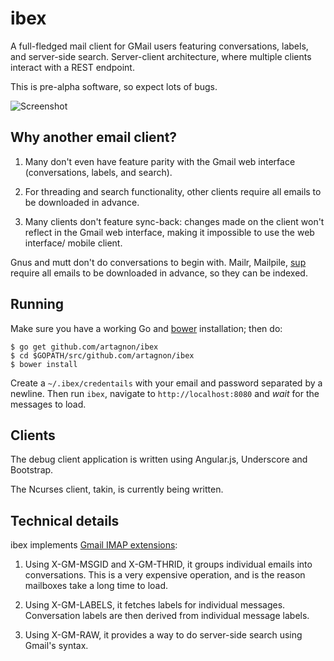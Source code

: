 # ibex

A full-fledged mail client for GMail users featuring conversations,
labels, and server-side search. Server-client architecture, where
multiple clients interact with a REST endpoint.

This is pre-alpha software, so expect lots of bugs.

![Screenshot](http://i.imgur.com/dui01HI.png)

## Why another email client?

1. Many don't even have feature parity with the Gmail web interface
   (conversations, labels, and search).

2. For threading and search functionality, other clients require all
   emails to be downloaded in advance.

3. Many clients don't feature sync-back: changes made on the client
   won't reflect in the Gmail web interface, making it impossible to
   use the web interface/ mobile client.

Gnus and mutt don't do conversations to begin with. Mailr, Mailpile,
[sup](http://supmua.org) require all emails to be downloaded in
advance, so they can be indexed.

## Running

Make sure you have a working Go and
[bower](https://github.com/bower/bower) installation; then do:

```
$ go get github.com/artagnon/ibex
$ cd $GOPATH/src/github.com/artagnon/ibex
$ bower install
```

Create a `~/.ibex/credentails` with your email and password separated by
a newline. Then run `ibex`, navigate to `http://localhost:8080` and
*wait* for the messages to load.

## Clients

The debug client application is written using Angular.js, Underscore
and Bootstrap.

The Ncurses client, takin, is currently being written.

## Technical details

ibex implements [Gmail IMAP
extensions](https://developers.google.com/gmail/imap_extensions):

1. Using X-GM-MSGID and X-GM-THRID, it groups individual emails into
   conversations. This is a very expensive operation, and is the
   reason mailboxes take a long time to load.

2. Using X-GM-LABELS, it fetches labels for individual
   messages. Conversation labels are then derived from individual
   message labels.

3. Using X-GM-RAW, it provides a way to do server-side search using
   Gmail's syntax.

